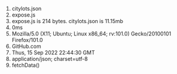 1. citylots.json
2. expose.js
3. expose.js is 214 bytes. citylots.json is 11.15mb
4. 0ms
5. Mozilla/5.0 (X11; Ubuntu; Linux x86_64; rv:101.0) Gecko/20100101 Firefox/101.0
6. GitHub.com
7. Thus, 15 Sep 2022 22:44:30 GMT
8. application/json; charset=utf-8
9. fetchData()
